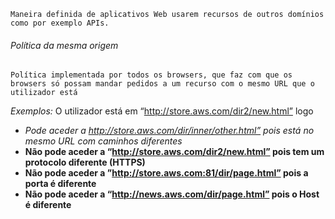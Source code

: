 	Maneira definida de aplicativos Web usarem recursos de outros domínios como por exemplo APIs.

###### Política da mesma origem
	Política implementada por todos os browsers, que faz com que os browsers só possam mandar pedidos a um recurso com o mesmo URL que o utilizador está 
*Exemplos:*
O utilizador está em “http://store.aws.com/dir2/new.html” logo 
- *Pode aceder a http://store.aws.com/dir/inner/other.html” pois está no  mesmo URL com caminhos diferentes*
- **Não pode aceder a “http://store.aws.com/dir2/new.html” pois tem um protocolo diferente (HTTPS)**
- **Não pode aceder a ”http://store.aws.com:81/dir/page.html” pois a porta é diferente**
- **Não pode aceder a “http://news.aws.com/dir/page.html” pois o Host é diferente**
